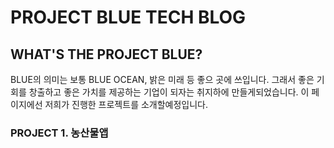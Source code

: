 # PROJECT BLUE TECH BLOG
## WHAT'S THE PROJECT BLUE?
BLUE의 의미는 보통 BLUE OCEAN, 밝은 미래 등 좋으 곳에 쓰입니다. 그래서 좋은 기회를 창출하고 좋은 가치를 제공하는 기업이 되자는 취지하에 만들게되었습니다.
이 페이지에선 저희가 진행한 프로젝트를 소개할예정입니다.

### PROJECT 1. 농산물앱
